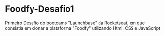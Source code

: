 # Foodfy-Desafio1

Primeiro Desafio do bootcamp "Launchbase" da Rocketseat, em que consistia em clonar a plataforma "Foodfy" utilizando Html, CSS e JavaScript
